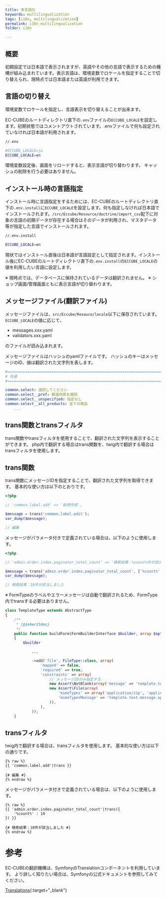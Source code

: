 ```yaml
---
title: 多言語化
keywords: multilingualization
tags: [i18n, multilingualization]
permalink: i18n_multilingualization
folder: i18n

---
```


## 概要

初期設定では日本語で表示されますが、英語やその他の言語で表示するための機構が組み込まれています。表示言語は、環境変数でロケールを指定することで切り替えられ、現時点では日本語または英語が利用できます。

## 言語の切り替え

環境変数でロケールを指定し、言語表示を切り替えることが出来ます。

EC-CUBEのルートディレクトリ直下の`.env`ファイルの`ECCUBE_LOCALE`を設定します。初期状態ではコメントアウトされています。.envファイルで何も設定されていなければ日本語が利用されます。

```bash
//.env

#ECCUBE_LOCALE=ja
ECCUBE_LOCALE=en

```

環境変数設定後、画面をリロードすると、表示言語が切り替わります。
キャッシュの削除を行う必要はありません。

## インストール時の言語指定

インストール時に言語指定をするためには、EC-CUBEのルートディレクトリ直下の`.env.install`に`ECCUBE_LOCALE`を設定します。何も指定しなければ日本語でインストールされます。`/src/Eccube/Resource/doctrine/import_csv`配下に対象の言語の初期データが存在する場合はそのデータが利用され、マスタデータ等が指定した言語でインストールされます。

```bash
//.env.install

ECCUBE_LOCALE=en

```

現状ではインストール直後は日本語が言語設定として指定されます。インストール後にEC-CUBEのルートディレクトリ直下の`.env.install`の`ECCUBE_LOCALE`の値を利用したい言語に設定します。

※ 現時点では、データベースに保持されているデータは翻訳されません。
※ ショップ画面/管理画面ともに表示言語が切り替わります。

## メッセージファイル(翻訳ファイル)

メッセージファイルは、`src/Eccube/Resouce/locale`以下に保存されています。
`ECCUBE_LOCALE`の値に応じて、

- messages.xxx.yaml
- validators.xxx.yaml

のファイルが読み込まれます。

メッセージファイルはハッシュのyamlファイルです。
ハッシュのキーはメッセージのID、値は翻訳された文字列を表します。

```yaml
#====================================================================================
# 共通
#====================================================================================

common.select: 選択してください
common.select__pref: 都道府県を選択
common.select__unspecified: 指定なし
common.select__all_products: 全ての商品
    ...
```

## trans関数とtransフィルタ

trans関数やtransフィルタを使用することで、翻訳された文字列を表示することができます。
php内で翻訳する場合はtrans関数を、twig内で翻訳する場合はtransフィルタを使用します。

## trans関数

trans関数にメッセージIDを指定することで、翻訳された文字列を取得できます。
基本的な使い方は以下のとおりです。

```php
<?php

// 'common.label.add' => '新規作成',

$message = trans('common.label.edit');
var_dump($message);

// 編集
```

メッセージがパラメータ付きで定義されている場合は、以下のように使用します。

```php
<?php

// 'admin.order.index.paginator_total_count' => '検索結果：%count%件が該当しました',

$message = trans('admin.order.index.paginator_total_count', ['%count%' => 10]);
var_dump($message);

// 検索結果：10件が該当しました

```

※ FormTypeのラベルやエラーメッセージは自動で翻訳されるため、FormType内でtransする必要はありません。

```php
class TemplateType extends AbstractType
{
    /**
     * {@inheritdoc}
     */
    public function buildForm(FormBuilderInterface $builder, array $options)
    {
        $builder

            ...

            ->add('file', FileType::class, array(
                'mapped' => false,
                'required' => true,
                'constraints' => array(
                    // メッセージIDのみ指定する
                    new Assert\NotBlank(array('message' => 'template.text.message.select_file')),
                    new Assert\File(array(
                        'mimeTypes' => array('application/zip', 'application/x-tar', 'application/x-gzip'),
                        'mimeTypesMessage' => 'template.text.message.upload_files',
                    )),
                ),
            ));
    }

```

## transフィルタ

twig内で翻訳する場合は、transフィルタを使用します。
基本的な使い方は以下の通りです。

```twig
{% raw %}
{{ 'common.label.add'|trans }}

{# 編集 #}
{% endraw %}
```

メッセージがパラメータ付きで定義されている場合は、以下のように使用します。

```twig
{% raw %}
{{ 'admin.order.index.paginator_total_count'|trans({
    '%count%' : 10
}) }}

{# 検索結果：10件が該当しました #}
{% endraw %}
```

# 参考

EC-CUBEの翻訳機構は、SymfonyのTranslationコンポーネントを利用しています。
より詳しく知りたい場合は、Symfonyの公式ドキュメントを参照してみてください。

[Translations](http://symfony.com/doc/current/translation.html){:target="_blank"}
